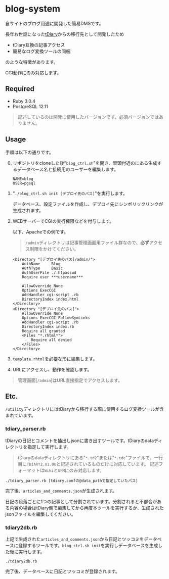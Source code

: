 # blog-system

自サイトのブログ用途に開発した簡易DMSです。

長年お世話になった[tDiary](https://tdiary.org/)からの移行先として開発したため

* tDiary互換の記事アクセス
* 簡易なログ変換ツールの同梱

のような特徴があります。

CGI動作にのみ対応します。

## Required

* Ruby 3.0.4
* PostgreSQL 12.11

> 記述しているのは開発に使用したバージョンです。必須バージョンではありません。

## Usage

手順は以下の通りです。

0. リポジトリをcloneした後"`blog_ctrl.sh`"を開き、冒頭付近のにある生成するデータベース名と接続用のユーザーを編集します。
	```
	NAME=blog
	USER=pgsql
	```
1. "`./blog_ctrl.sh init [デプロイ先のパス]`"を実行します。

	データベース、設定ファイルを作成し、デプロイ先にシンボリックリンクが生成されます。

2. WEBサーバーでCGIの実行権限などを付与します。

	以下、Apacheでの例です。
	> `/admin`ディレクトリは記事管理画面用ファイル群なので、**必ず**アクセス制限をかけてください。

	```
	<Directory "[デプロイ先のパス]/admin/">
		AuthName     Blog
		AuthType     Basic
		AuthUserFile ./.htpasswd
		Require user ***username***

		AllowOverride None
		Options ExecCGI
		AddHandler cgi-script .rb
		DirectoryIndex index.html
	</Directory>
	<Directory "[デプロイ先のパス]">
		AllowOverride None
		Options ExecCGI FollowSymLinks
		AddHandler cgi-script .rb
		DirectoryIndex index.rb
		Require all granted
		<Files "*.rhtml*">
			Require all denied
		</Files>
	</Directory>
	```

3. `template.rhtml`を必要な形に編集します。
4. URLにアクセスし、動作を確認します。

> 管理画面[`/admin`]はURL直接指定でアクセスします。

## Etc.

`/utility`ディレクトリにはtDiaryから移行する際に使用するログ変換ツールが含まれています。

### tdiary_parser.rb

tDiaryの日記とコメントを抽出しjsonに書き出すツールです。tDiaryのdataディレクトリを指定して実行します。
> tDiaryのdataディレクトリにある"`*.td2`"または"`*.tdc`"ファイルで、一行目に`TDIARY2.01.00`と記述されているものだけに対応しています。
> 記述フォーマットは`Wiki`と`GFM`にのみ対応します。

```
./tdiary_parser.rb [tdiary.confの@data_pathで指定していたパス]
```

完了後、`articles_and_comments.json`が生成されます。

日記の段落ごとに1つの記事として分割されています。分割されると不都合がある内容の場合はtDiary側で編集してから再度本ツールを実行するか、生成されたjsonファイルを編集してください。

### tdiary2db.rb

上記で生成された`articles_and_comments.json`から日記とツッコミをデータベースに登録するツールです。`blog_ctrl.sh init`を実行しデータベースを生成した後に実行します。

```
./tdiary2db.rb
```

完了後、データベースに日記とツッコミが登録されます。

